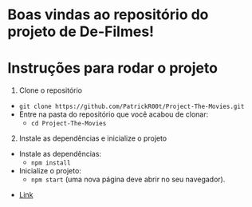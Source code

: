 # Boas vindas ao repositório do projeto de De-Filmes!

# Instruções para rodar o projeto
1. Clone o repositório
  * `git clone https://github.com/PatrickR00t/Project-The-Movies.git`
  * Entre na pasta do repositório que você acabou de clonar:
    * `cd Project-The-Movies`

2. Instale as dependências e inicialize o projeto
  * Instale as dependências:
    * `npm install`
  * Inicialize o projeto:
    * `npm start` (uma nova página deve abrir no seu navegador).

- [Link](https://patrickr00t-the-movies.herokuapp.com/)
